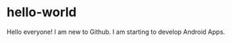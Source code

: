 hello-world
===========

Hello everyone! I am new to Github. I am starting to develop Android Apps.
